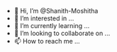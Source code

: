 - 👋 Hi, I’m @Shanith-Moshitha
- 👀 I’m interested in ...
- 🌱 I’m currently learning ...
- 💞️ I’m looking to collaborate on ...
- 📫 How to reach me ...

<!---
Shanith-Moshitha/Shanith-Moshitha is a ✨ special ✨ repository because its `README.md` (this file) appears on your GitHub profile.
You can click the Preview link to take a look at your changes.
--->
